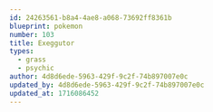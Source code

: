 ```yaml
---
id: 24263561-b8a4-4ae8-a068-73692ff8361b
blueprint: pokemon
number: 103
title: Exeggutor
types:
  - grass
  - psychic
author: 4d8d6ede-5963-429f-9c2f-74b897007e0c
updated_by: 4d8d6ede-5963-429f-9c2f-74b897007e0c
updated_at: 1716086452
---
```

